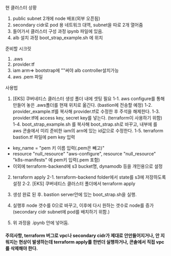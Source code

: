 
현 클러스터 상황


1. public subnet 2개에 node 배포(외부 오픈됨)
2. secondary cidr로 pod 용 네트워크 대역, subnet을 따로 2개 열어줌
3. 들어가서 클러스터 구성 과정 ipynb 파일에 있음.
4. alb 설치 과정 boot_strap_example.sh 에 위치


준비할 시크릿
1. .aws
2. provider.tf
3. iam arm=> bootstrap에 "<iamid>"써야 alb controller설치가능
4. aws .pem 파일


사용법
1. [EKS] 쿠버네티스 클러스터 생성 폴더 내에 셋팅 필요
1-1. aws configure를 통해 만들어 놓은 .aws폴더를 현재 위치로 옮긴다. (bastion에 전송할 예정)
1-2. provider_example.tf를 복사해 provider.tf로 수정한 후 주석을 해제한다.
1-3. provider.tf에 access key, secret key를 넣는다. (terraform이 사용하기 위함)
1-4. boot_strap_example.sh 를 복사해 boot_strap.sh로 바꾸고, 내부에 <iamid>를 aws 콘솔에서 미리 준비한 iam의 arn에 있는 id값으로 수정한다.
1-5. terraform bastion.tf 파일에 pem key 입력
- key_name = "pem 키 이름 입력(.pem은 빼고)"
- resource "null_resource" "aws-configure", resource "null_resource" "k8s-manifests" 에 pem키 입력(.pem 포함)
- 이외에 terraform-backend에 s3 bucket명, dynamodb 등을 개인용으로 설정

2. terraform apply
2-1. terraform-backend folder에서 state를 s3에 저장하도록 설정
2-2. [EKS] 쿠버네티스 클러스터 폴더에서 terraform apply

3. 생성 완료 된 후. bastion server안에 있는 boot_strap.sh을 실행.

4. 실행후 node 갯수를 0으로 바꾸고, 이후에 다시 원하는 갯수로 node를 증가(secondary cidr subnet에 pod를 배치하기 위함.)

5. 위 과정을 .ipynb 안에 넣어둠.



#### 주의사항, terraform 버그로 vpc나 secondary cidr가 제대로 안만들어지거나, 안 지워지는 현상이 발생하는데 terraform apply를 한번더 실행하거나, 콘솔에서 직접 vpc를 삭제해야 한다.